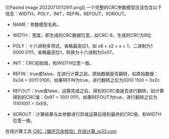 ![[Pasted image 20220713112911.png]]
一个完整的CRC参数模型应该包含以下信息：WIDTH，POLY，INIT，REFIN，REFOUT，XOROUT。

-   NAME：参数模型名称。
-   WIDTH：宽度，即生成的CRC数据位宽，如CRC-8，生成的CRC为8位
-   POLY：十六进制多项式，省略最高位1，如 x8 + x2 + x + 1，二进制为1 0000 0111，省略最高位1，转换为十六进制为0x07。
-   INIT：CRC初始值，和WIDTH位宽一致。
-   REFIN：true或false，在进行计算之前，原始数据是否翻转，如原始数据：0x34 = 0011 0100，如果REFIN为true，进行翻转之后为0010 1100 = 0x2c
-   REFOUT：true或false，运算完成之后，得到的CRC值是否进行翻转，如计算得到的CRC值：0x97 = 1001 0111，如果REFOUT为true，进行翻转之后为11101001 = 0xE9。  
    
-   XOROUT：计算结果与此参数进行异或运算后得到最终的CRC值，和WIDTH位宽一致。


在线计算工具 [CRC（循环冗余校验）在线计算_ip33.com](http://www.ip33.com/crc.html)
